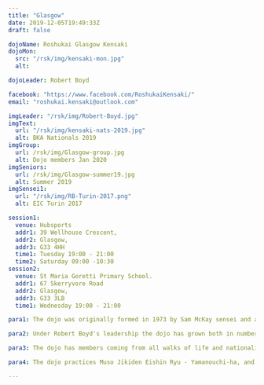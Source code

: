```yaml
---
title: "Glasgow"
date: 2019-12-05T19:49:33Z
draft: false

dojoName: Roshukai Glasgow Kensaki
dojoMon:
  src: "/rsk/img/kensaki-mon.jpg"
  alt:

dojoLeader: Robert Boyd

facebook: "https://www.facebook.com/RoshukaiKensaki/"
email: "roshukai.kensaki@outlook.com"

imgLeader: "/rsk/img/Robert-Boyd.jpg"
imgText:
  url: "/rsk/img/kensaki-nats-2019.jpg"
  alt: BKA Nationals 2019
imgGroup:
  url: /rsk/img/Glasgow-group.jpg
  alt: Dojo members Jan 2020
imgSeniors:
  url: /rsk/img/Glasgow-summer19.jpg
  alt: Summer 2019
imgSensei1:
  url: "/rsk/img/RB-Turin-2017.png"
  alt: EIC Turin 2017

session1:
  venue: Hubsports
  addr1: 39 Wellhouse Crescent,
  addr2: Glasgow,
  addr3: G33 4HH
  time1: Tuesday 19:00 - 21:00
  time2: Saturday 09:00 -10:30
session2:
  venue: St Maria Goretti Primary School.
  addr1: 67 Skerryvore Road
  addr2: Glasgow,
  addr3: G33 3LB
  time1: Wednesday 19:00 - 21:00

para1: The dojo was originally formed in 1973 by Sam McKay sensei and as such is recognised as Scotland's oldest running Iaido dojo. It has seen many dojo leaders since its formation and is now managed by Robert Boyd, who took over the reins in 2017.

para2: Under Robert Boyd's leadership the dojo has grown both in numbers and strength and has become a pillar in the local community, not only receiving recognition from local councillors but also support in recognition of the grassroots work that the dojo does within the community.

para3: The dojo has members coming from all walks of life and nationalities. Members have enjoyed great success in recent years at the UK National Championship and subsequently some members have gone on to represent their dojo and country at the European Iaido Championship.

para4: The dojo practices Muso Jikiden Eishin Ryu - Yamanouchi-ha, and is also a member of the British Kendo Association and practices All Japan Kendo Federation (ZNKR) Iaido.

---
```


